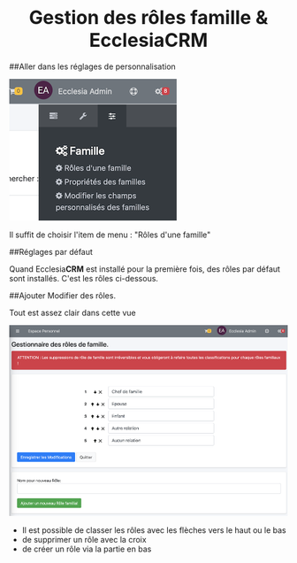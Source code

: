 # <center><big>Gestion des rôles famille & Ecclesia**CRM** </big></center>


##Aller dans les réglages de personnalisation

![Screenshot](../../../../img/family/admin/settings/familyrole1.png)

Il suffit de choisir l'item de menu : "Rôles d'une famille"

##Réglages par défaut

Quand Ecclesia**CRM** est installé pour la première fois, des rôles par défaut sont installés. C'est les rôles ci-dessous.


##Ajouter Modifier des rôles.

Tout est assez clair dans cette vue

![Screenshot](../../../../img/family/admin/settings/familyrole2.png)

- Il est possible de classer les rôles avec les flèches vers le haut ou le bas
- de supprimer un rôle avec la croix
- de créer un rôle via la partie en bas

